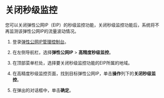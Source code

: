 # 关闭秒级监控

您可以关闭弹性公网IP（EIP）的秒级监控功能，关闭秒级监控功能后，系统将不再监测该弹性公网IP的流量波动情况。

1.  登录[弹性公网IP管理控制台](https://vpc.console.aliyun.com/eip)。

2.  在左侧导航栏，选择**弹性公网IP** \> **高精度秒级监控**。

3.  在顶部菜单栏处，选择要关闭秒级监控功能的EIP所属的地域。

4.  在高精度秒级监控页面，找到目标弹性公网IP，单击**操作**列下的**关闭秒级监控**。

5.  在弹出的对话框中，单击**确定**。


